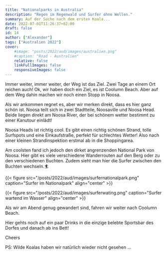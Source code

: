 ```yaml
---
title: "Nationalparks in Australia"
description: "Regen im Regenwald und Surfer ohne Wellen."
summary: Auf der Suche nach dem ersten Koala...
date: 2022-07-01T11:26:37+02:00
draft: false
id: 14
author: ["Alexander"]
tags: ["Australien 2022"]
cover:
    #image: "posts/2022/aud/images/australien.png"
    #caption: "Road - Australien"
    relative: false
    linkFullImages: false
    responsiveImages: false
---
```

Immer weiter, immer weiter, der Weg ist das Ziel. Zwei Tage an einem Ort reichen auch! Ok, wir haben doch ein Ziel, es ist Coolumn Beach. Aber auf dem Weg dahin machen wir noch einen Stopp in Noosa. 

Als wir ankommen regnet es, aber wir merken direkt, dass es hier ganz schön ist. Noosa teilt sich in zwei Stadtteile, Noosaville und Noosa Head. Beide liegen direkt am Noosa River, der bei schönem wetter bestimmt zu einer Kanutour einlädt! 

Noosa Heads ist richtig cool. Es gibt einen richtig schönen Strand, tolle Surfspots und eine Einkaufstraße, perfekt für schlechtes Wetter! Also nach einer kleinen Strandinspektion erstmal ab in die Shoppingarea.

Am coolsten fand ich jedoch den dirket angrenzenden National Park von Noosa. Hier gibt es viele verschiedene Wanderrouten auf den Berg oder zu den verschiedenen Buchten. Zudem sieht man hier die Surfer zwischen den Buchten wechseln.:surfer:

{{< figure src="/posts/2022/aud/images/surfernationalpark.png" caption="Surfer im Nationalpark" align="center" >}}

{{< figure src="/posts/2022/aud/images/surferwating.png" caption="Surfer wartend im Wasser" align="center" >}}

Als wir am Abend genug gewandert sind,  fahren wir weiter nach Coolumn Beach.

Hier gehts noch auf ein paar Drinks in die einzige belebte Sportsbar des Dorfes und danach ab ins Bett!

Cheers

PS: Wilde Koalas haben wir natürlich wieder nicht gesehen ...

